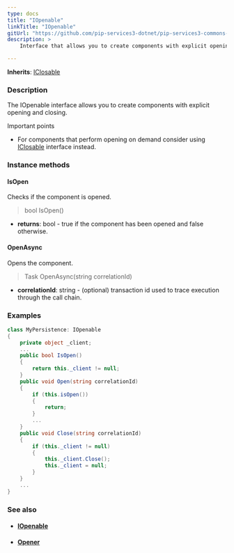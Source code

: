 ```yaml
---
type: docs
title: "IOpenable"
linkTitle: "IOpenable"
gitUrl: "https://github.com/pip-services3-dotnet/pip-services3-commons-dotnet"
description: >
    Interface that allows you to create components with explicit opening and closing.

---
```


**Inherits**: [IClosable](../iclosable)

### Description

The IOpenable interface allows you to create components with explicit opening and closing.

Important points
    
- For components that perform opening on demand consider using [IClosable](../iclosable) interface instead.

### Instance methods

#### IsOpen
Checks if the component is opened.

> bool IsOpen()

- **returns**: bool - true if the component has been opened and false otherwise.

#### OpenAsync
Opens the component.

> Task OpenAsync(string correlationId)

- **correlationId**: string - (optional) transaction id used to trace execution through the call chain.

### Examples

```cs
class MyPersistence: IOpenable 
{
    private object _client;
    ...
    public bool IsOpen()
    {
        return this._client != null;
    }
    public void Open(string correlationId)
    {
        if (this.isOpen())
        {
            return;
        }
        ...
    }
    public void Close(string correlationId)
    {
        if (this._client != null)
        {
            this._client.Close();
            this._client = null;
        }
    }
    ...
}
```

### See also
- #### [IOpenable](../iopenable)
- #### [Opener](../opener)
